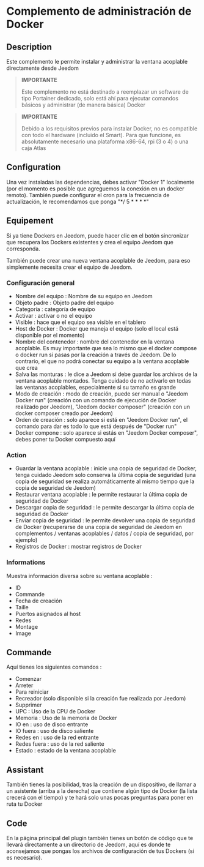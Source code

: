 # Complemento de administración de Docker

## Description

Este complemento le permite instalar y administrar la ventana acoplable directamente desde Jeedom

>**IMPORTANTE**
>
>Este complemento no está destinado a reemplazar un software de tipo Portainer dedicado, solo está ahí para ejecutar comandos básicos y administrar (de manera básica) Docker

>**IMPORTANTE**
>
>Debido a los requisitos previos para instalar Docker, no es compatible con todo el hardware (incluido el Smart). Para que funcione, es absolutamente necesario una plataforma x86-64, rpi (3 o 4) o una caja Atlas

## Configuration

Una vez instaladas las dependencias, debes activar "Docker 1" localmente (por el momento es posible que agreguemos la conexión en un docker remoto). También puede configurar el cron para la frecuencia de actualización, le recomendamos que ponga "*/ 5 * * * *"

## Equipement

Si ya tiene Dockers en Jeedom, puede hacer clic en el botón sincronizar que recupera los Dockers existentes y crea el equipo Jeedom que corresponda.

También puede crear una nueva ventana acoplable de Jeedom, para eso simplemente necesita crear el equipo de Jeedom.

### Configuración general

- Nombre del equipo : Nombre de su equipo en Jeedom
- Objeto padre : Objeto padre del equipo
- Categoría : categoría de equipo
- Activar : activar o no el equipo
- Visible : hace que el equipo sea visible en el tablero
- Host de Docker : Docker que maneja el equipo (solo el local está disponible por el momento)
- Nombre del contenedor : nombre del contenedor en la ventana acoplable. Es muy importante que sea lo mismo que el docker compose o docker run si pasas por la creación a través de Jeedom. De lo contrario, el que no podrá conectar su equipo a la ventana acoplable que crea
- Salva las monturas : le dice a Jeedom si debe guardar los archivos de la ventana acoplable montados. Tenga cuidado de no activarlo en todas las ventanas acoplables, especialmente si su tamaño es grande
- Modo de creación : modo de creación, puede ser manual o "Jeedom Docker run" (creación con un comando de ejecución de Docker realizado por Jeedom), "Jeedom docker composer" (creación con un docker composer creado por Jeedom)
- Orden de creación : solo aparece si está en "Jeedom Docker run", el comando para dar es todo lo que está después de "Docker run"
- Docker compone : solo aparece si estás en "Jeedom Docker composer", debes poner tu Docker compuesto aquí

### Action

- Guardar la ventana acoplable : inicie una copia de seguridad de Docker, tenga cuidado Jeedom solo conserva la última copia de seguridad (una copia de seguridad se realiza automáticamente al mismo tiempo que la copia de seguridad de Jeedom)
- Restaurar ventana acoplable : le permite restaurar la última copia de seguridad de Docker
- Descargar copia de seguridad : le permite descargar la última copia de seguridad de Docker
- Enviar copia de seguridad : le permite devolver una copia de seguridad de Docker (recuperarse de una copia de seguridad de Jeedom en complementos / ventanas acoplables / datos / copia de seguridad, por ejemplo)
- Registros de Docker : mostrar registros de Docker

### Informations

Muestra información diversa sobre su ventana acoplable : 

- ID
- Commande
- Fecha de creación
- Taille
- Puertos asignados al host
- Redes
- Montage
- Image

## Commande

Aquí tienes los siguientes comandos : 

- Comenzar
- Arreter
- Para reiniciar
- Recreador (solo disponible si la creación fue realizada por Jeedom)
- Supprimer
- UPC : Uso de la CPU de Docker
- Memoria : Uso de la memoria de Docker
- IO en : uso de disco entrante
- IO fuera : uso de disco saliente
- Redes en : uso de la red entrante
- Redes fuera : uso de la red saliente
- Estado : estado de la ventana acoplable


## Assistant

También tienes la posibilidad, tras la creación de un dispositivo, de llamar a un asistente (arriba a la derecha) que contiene algún tipo de Docker (la lista crecerá con el tiempo) y te hará solo unas pocas preguntas para poner en ruta tu Docker

## Code

En la página principal del plugin también tienes un botón de código que te llevará directamente a un directorio de Jeedom, aquí es donde te aconsejamos que pongas los archivos de configuración de tus Dockers (si es necesario).